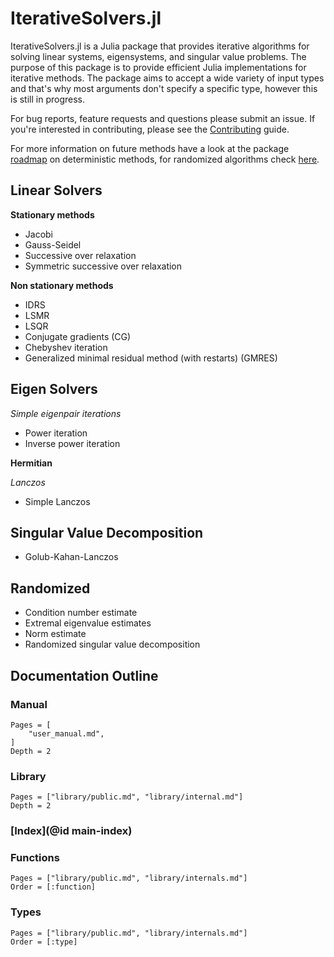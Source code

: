 # IterativeSolvers.jl

IterativeSolvers.jl is a Julia package that provides iterative algorithms for
solving linear systems, eigensystems, and singular value problems. The purpose
of this package is to provide efficient Julia implementations for iterative
methods. The package aims to accept a wide variety of input types and that's
why most arguments don't specify a specific type, however this is still in
progress.

For bug reports, feature requests and questions please submit an issue.
If you're interested in contributing, please see the [Contributing](@ref) guide.

For more information on future methods have a look at the package [roadmap](https://github.com/JuliaLang/IterativeSolvers.jl/issues/1) on deterministic methods, for randomized algorithms check [here](https://github.com/JuliaLang/IterativeSolvers.jl/issues/33).

## Linear Solvers

**Stationary methods**

* Jacobi
* Gauss-Seidel
* Successive over relaxation
* Symmetric successive over relaxation

**Non stationary methods**

* IDRS
* LSMR
* LSQR
* Conjugate gradients (CG)
* Chebyshev iteration
* Generalized minimal residual method (with restarts) (GMRES)

## Eigen Solvers

*Simple eigenpair iterations*

* Power iteration
* Inverse power iteration

**Hermitian**

*Lanczos*

* Simple Lanczos

## Singular Value Decomposition

* Golub-Kahan-Lanczos

## Randomized

* Condition number estimate
* Extremal eigenvalue estimates
* Norm estimate
* Randomized singular value decomposition



## Documentation Outline

### Manual

```@contents
Pages = [
    "user_manual.md",
]
Depth = 2
```

### Library

```@contents
Pages = ["library/public.md", "library/internal.md"]
Depth = 2
```

### [Index](@id main-index)

### Functions

```@index
Pages = ["library/public.md", "library/internals.md"]
Order = [:function]
```

### Types

```@index
Pages = ["library/public.md", "library/internals.md"]
Order = [:type]
```
